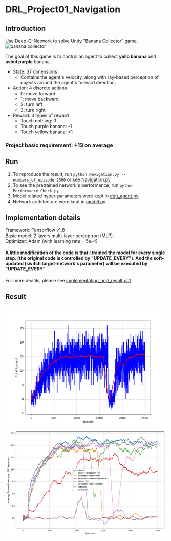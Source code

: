 # DRL_Project01_Navigation
## Introduction
Use Deep-Q-Network to solve Unity "Banana Collector" game.
![banana collector](https://s3.amazonaws.com/video.udacity-data.com/topher/2018/June/5b1ab4b0_banana/banana.gif)

The goal of this game is to control an agent to collect **yello banana** and **aviod purple** banana.

* State: 37 dimensions
  * Contains the agent's velocity, along with ray-based perception of objects around the agent's forward direction.
* Action: 4 discrete actions
  * 0: move forward
  * 1: move backward
  * 2: turn left
  * 3: turn right
* Reward: 3 types of reward
  * Touch nothing: 0
  * Touch purple banana: -1
  * Touch yellow banana: +1
### Project basic requirement: +13 on average

## Run
1. To reproduce the result, run `python Navigation.py --numbers_of_episode 2500` or see [Navigation.py](./Navigation.py)
2. To see the pretrained network's performance, run `python Performance_Check.py`
3. Model related hyper-parameters were kept in [dgn_agent.py](./dqn_agent.py)
4. Network architecture were kept in [model.py](./model.py)

## Implementation details
Framework: Tensorflow v1.8  <br>
Basic model: 2 layers multi-layer perceptron (MLP). <br>
Optimizer: Adam (with learning rate = 5e-4) <br>
#### A little modification of the code is that I trained the model for every single step. (the original code is controlled by "UPDATE_EVERY"). And the soft-updated (switch target-network's parameter) will be executed by "UPDATE_EVERY"
For more deatils, please see [implementation_and_result.pdf](./implementation_and_result.pdf)

## Result
![result_mean_cumulative_reward](./img/mean_collected_reward.png)
![result_moving_average_of_all_conditions](./img/plot_avg.png)
